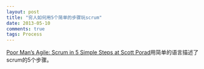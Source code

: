 ```yaml
---
layout: post
title: "穷人如何用5个简单的步骤玩scrum"
date: 2013-05-10
comments: true
tags: Process
---
```

<p><a href="http://www.scottporad.com/2013/03/19/poor-mans-agile-scrum-in-5-simple-steps/">Poor Man&rsquo;s Agile: Scrum in 5 Simple Steps at Scott Porad</a>用简单的语言描述了scrum的5个步骤。</p>